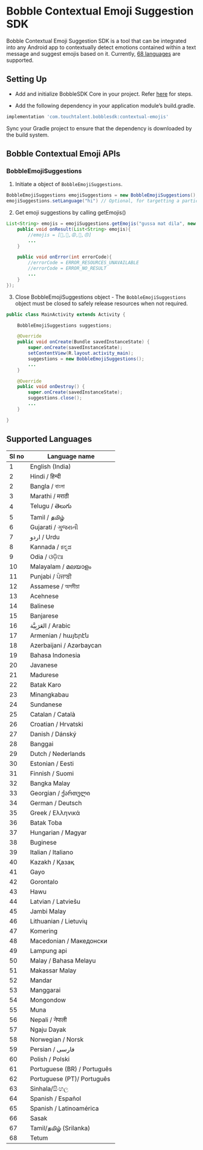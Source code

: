 
# Bobble Contextual Emoji Suggestion SDK

Bobble Contextual Emoji Suggestion SDK is a tool that can be integrated into any Android app to contextually detect emotions contained within a text message and suggest emojis based on it. Currently, [68 languages](#supported_languages) are supported.

## <a name="implementation_steps"></a>Setting Up

- Add and initialize BobbleSDK Core in your project. Refer [here](Readme.md#setup) for steps.

- Add the following dependency in your application module’s build.gradle.
```groovy
implementation 'com.touchtalent.bobblesdk:contextual-emojis'
```
Sync your Gradle project to ensure that the dependency is downloaded by the build system.


## <a name="apis"></a>Bobble Contextual Emoji APIs

### BobbleEmojiSuggestions

1. Initiate a object of ```BobbleEmojiSuggestions```.

```java
BobbleEmojiSuggestions emojiSuggestions = new BobbleEmojiSuggestions();
emojiSuggestions.setLanguage("hi") // Optional, for targetting a particular language. When this is not used, language would be automatically detected.
```

2. Get emoji suggestions by calling getEmojis()

```java
List<String> emojis = emojiSuggestions.getEmojis("gussa mat dila", new EmojiSuggestionsCallback(){
    public void onResult(List<String> emojis){
        //emojis = [😤,👿,😡,🙏,😠]
        ...
    }

    public void onError(int errorCode){
        //errorCode = ERROR_RESOURCES_UNAVAILABLE
        //errorCode = ERROR_NO_RESULT
        ...
    }
}); 
```
3. Close BobbleEmojiSuggestions object - The ```BobbleEmojiSuggestions``` object must be closed to safely release resources when not required.

```java
public class MainActivity extends Activity {

    BobbleEmojiSuggestions suggestions;

    @Override
    public void onCreate(Bundle savedInstanceState) {
        super.onCreate(savedInstanceState);
        setContentView(R.layout.activity_main);
        suggestions = new BobbleEmojiSuggestions();
        ...
    }

    @Override
    public void onDestroy() {
        super.onCreate(savedInstanceState);
        suggestions.close();
        ...
    }

}
```
## <a name="supported_languages"></a>Supported Languages
|Sl no| Language name        |
|-----| --------------       |
|1| English (India)        |
|2| Hindi / हिन्दी            |
|2| Bangla / বাংলা               |
|3| Marathi / मराठी              |
|4| Telugu / తెలుగు                |
|5| Tamil / தமிழ்             |
|6| Gujarati / ગુજરાતી       |
|7| اردو / Urdu    |
|8| Kannada / ಕನ್ನಡ              |
|9| Odia / ଓଡ଼ିଆ                 |
|10| Malayalam / മലയാളം             |
|11| Punjabi / ਪੰਜਾਬੀ            |
|12| Assamese / অসমীয়া       |
|13| Acehnese               |
|14| Balinese              |
|15| Banjarese        |
|16| العَرَبِيَّة / Arabic     |
|17| Armenian / հայերէն              |
|18| Azerbaijani / Azərbaycan    |
|19| Bahasa Indonesia                 |
|20| Javanese    |
|21| Madurese      |
|22|Batak Karo             
|23|Minangkabau                    |       
|24|Sundanese                  |
|25|Catalan / Català           |
|26|Croatian / Hrvatski        |
|27|Danish / Dánský        |
|28|Banggai                |
|29|Dutch / Nederlands         |
|30|Estonian / Eesti           |
|31|Finnish / Suomi            |
|32|Bangka Malay           |
|33|Georgian / ქართული         |
|34|German / Deutsch           |
|35|Greek / Ελληνικά           |
|36|Batak Toba         |
|37|Hungarian / Magyar|
|38|Buginese|
|39|Italian / Italiano|
|40|Kazakh / Қазақ|
|41|Gayo|
|42|Gorontalo|
|43|Hawu|
|44|Latvian / Latviešu|
|45|Jambi Malay|
|46|Lithuanian / Lietuvių|
|47|Komering|
|48|Macedonian / Mакедонски|
|49|Lampung api|
|50|Malay / Bahasa Melayu|
|51|Makassar Malay|
|52|Mandar|
|53|Manggarai|
|54|Mongondow|
|55|Muna|
|56|Nepali / नेपाली|
|57|Ngaju Dayak|
|58|Norwegian / Norsk|
|59|Persian / فارسی|
|60|Polish / Polski|
|61|Portuguese (BR) / Português|
|62|Portuguese (PT)/ Português|
|63|Sinhala/සිංහල|
|64|Spanish / Español|
|65|Spanish / Latinoamérica|
|66|Sasak|
|67|Tamil/தமிழ் (Srilanka)|
|68|Tetum|
